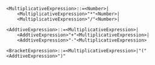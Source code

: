 
    <MultiplicativeExpression>::=<Number>|
        <MultiplicativeExpression>"*"<Number>|
        <MultiplicativeExpression>"/"<Number>|

    <AddtiveExpression>::=<MultiplicativeExpression>|
        <AddtiveExpression>"+"<MultiplicativeExpression>|
        <AddtiveExpression>"-"<MultiplicativeExpression>

    <BracketExpression>::=<MultiplicativeExpression>|"("<AddtiveExpression>")"